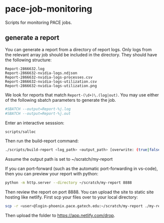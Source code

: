 # pace-job-monitoring

Scripts for monitoring PACE jobs.

## generate a report

You can generate a report from a directory of report logs.
Only logs from the relevant array job should be included in the directory.
They should have the following structure:

```
Report-2866632.log
Report-2866632-nvidia-logs.ndjson
Report-2866632-nvidia-logs-processes.csv
Report-2866632-nvidia-logs-utilization.csv
Report-2866632-nvidia-logs-utilization.png
```

We look for reports that match `Report-(\d+)\.(log|out)`.
You may use either of the following sbatch parameters to generate the job.

```bash
#SBATCH --output=Report-%j.log
#SBATCH --output=Report-%j.out
```

Enter an interactive sesssion:

```bash
scripts/salloc
```

Then run the build-report command:

```bash
./scripts/build-report <log_path> <output_path> [overwrite: (true|false)]
```

Assume the output path is set to ~/scratch/my-report

If you can port-forward (such as the automatic port-forwarding in vs-code), then you can preview your report with python:

```bash
python -m http.server --directory ~/scratch/my-report 8888
```

Then review the report on port 8888.
You can upload the site to static site hosting like netlify.
First scp your files over to your local directory:

```bash
scp -r <user>@login-phoenix.pace.gatech.edu:~/scratch/my-report ./my-report/
```

Then upload the folder to https://app.netlify.com/drop.
